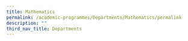 ```yaml
---
title: Mathematics
permalink: /academic-programmes/Departments/Mathematics/permalink
description: ""
third_nav_title: Departments
---
```


